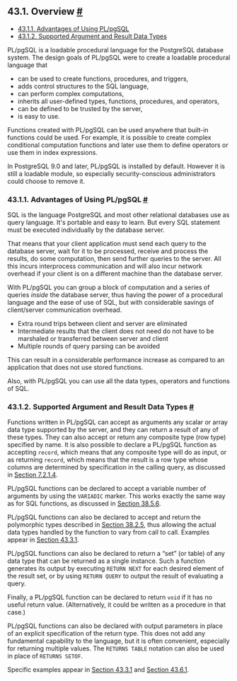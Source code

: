 ## 43.1. Overview [#](#PLPGSQL-OVERVIEW)

  * [43.1.1. Advantages of Using PL/pgSQL](plpgsql-overview#PLPGSQL-ADVANTAGES)
  * [43.1.2. Supported Argument and Result Data Types](plpgsql-overview#PLPGSQL-ARGS-RESULTS)

PL/pgSQL is a loadable procedural language for the PostgreSQL database system. The design goals of PL/pgSQL were to create a loadable procedural language that

* can be used to create functions, procedures, and triggers,
* adds control structures to the SQL language,
* can perform complex computations,
* inherits all user-defined types, functions, procedures, and operators,
* can be defined to be trusted by the server,
* is easy to use.

Functions created with PL/pgSQL can be used anywhere that built-in functions could be used. For example, it is possible to create complex conditional computation functions and later use them to define operators or use them in index expressions.

In PostgreSQL 9.0 and later, PL/pgSQL is installed by default. However it is still a loadable module, so especially security-conscious administrators could choose to remove it.

### 43.1.1. Advantages of Using PL/pgSQL [#](#PLPGSQL-ADVANTAGES)

SQL is the language PostgreSQL and most other relational databases use as query language. It's portable and easy to learn. But every SQL statement must be executed individually by the database server.

That means that your client application must send each query to the database server, wait for it to be processed, receive and process the results, do some computation, then send further queries to the server. All this incurs interprocess communication and will also incur network overhead if your client is on a different machine than the database server.

With PL/pgSQL you can group a block of computation and a series of queries *inside* the database server, thus having the power of a procedural language and the ease of use of SQL, but with considerable savings of client/server communication overhead.

* Extra round trips between client and server are eliminated
* Intermediate results that the client does not need do not have to be marshaled or transferred between server and client
* Multiple rounds of query parsing can be avoided

This can result in a considerable performance increase as compared to an application that does not use stored functions.

Also, with PL/pgSQL you can use all the data types, operators and functions of SQL.

### 43.1.2. Supported Argument and Result Data Types [#](#PLPGSQL-ARGS-RESULTS)

Functions written in PL/pgSQL can accept as arguments any scalar or array data type supported by the server, and they can return a result of any of these types. They can also accept or return any composite type (row type) specified by name. It is also possible to declare a PL/pgSQL function as accepting `record`, which means that any composite type will do as input, or as returning `record`, which means that the result is a row type whose columns are determined by specification in the calling query, as discussed in [Section 7.2.1.4](queries-table-expressions#QUERIES-TABLEFUNCTIONS "7.2.1.4. Table Functions").

PL/pgSQL functions can be declared to accept a variable number of arguments by using the `VARIADIC` marker. This works exactly the same way as for SQL functions, as discussed in [Section 38.5.6](xfunc-sql#XFUNC-SQL-VARIADIC-FUNCTIONS "38.5.6. SQL Functions with Variable Numbers of Arguments").

PL/pgSQL functions can also be declared to accept and return the polymorphic types described in [Section 38.2.5](extend-type-system#EXTEND-TYPES-POLYMORPHIC "38.2.5. Polymorphic Types"), thus allowing the actual data types handled by the function to vary from call to call. Examples appear in [Section 43.3.1](plpgsql-declarations#PLPGSQL-DECLARATION-PARAMETERS "43.3.1. Declaring Function Parameters").

PL/pgSQL functions can also be declared to return a “set” (or table) of any data type that can be returned as a single instance. Such a function generates its output by executing `RETURN NEXT` for each desired element of the result set, or by using `RETURN QUERY` to output the result of evaluating a query.

Finally, a PL/pgSQL function can be declared to return `void` if it has no useful return value. (Alternatively, it could be written as a procedure in that case.)

PL/pgSQL functions can also be declared with output parameters in place of an explicit specification of the return type. This does not add any fundamental capability to the language, but it is often convenient, especially for returning multiple values. The `RETURNS TABLE` notation can also be used in place of `RETURNS SETOF`.

Specific examples appear in [Section 43.3.1](plpgsql-declarations#PLPGSQL-DECLARATION-PARAMETERS "43.3.1. Declaring Function Parameters") and [Section 43.6.1](plpgsql-control-structures#PLPGSQL-STATEMENTS-RETURNING "43.6.1. Returning from a Function").